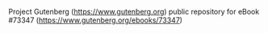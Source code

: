 Project Gutenberg (https://www.gutenberg.org) public repository for
eBook #73347 (https://www.gutenberg.org/ebooks/73347)
